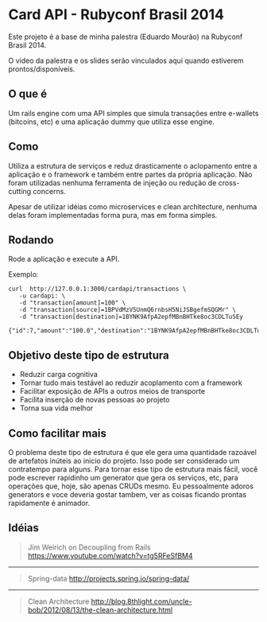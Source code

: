 Card API - Rubyconf Brasil 2014
===============================


Este projeto é a base de minha palestra (Eduardo Mourão) na Rubyconf Brasil 2014.

O video da palestra e os slides serão vinculados aqui quando estiverem prontos/disponíveis.


## O que é


Um rails engine com uma API simples que simula transações entre e-wallets (bitcoins, etc) e uma aplicação dummy que utiliza esse engine.


## Como


Utiliza a estrutura de serviços e reduz drasticamente o aclopamento entre a aplicação e o framework e também entre partes da própria aplicação. Não foram utilizadas nenhuma ferramenta de injeção ou redução de cross-cutting concerns.

Apesar de utilizar idéias como microservices e clean architecture, nenhuma delas foram implementadas forma pura, mas em forma simples.

## Rodando

Rode a aplicação e execute a API.

Exemplo:

    curl  http://127.0.0.1:3000/cardapi/transactions \
       -u cardapi: \
       -d "transaction[amount]=100" \
       -d "transaction[source]=1BPVdMzV5UnmQ6rnbsH5NiJSBgefmSQGMr" \
       -d "transaction[destination]=1BYNK9AfpA2epfMBnBHTke8oc3CDLTuSEy

    {"id":7,"amount":"100.0","destination":"1BYNK9AfpA2epfMBnBHTke8oc3CDLTuSEy","source":"1BPVdMzV5UnmQ6rnbsH5NiJSBgefmSQGMr","txid":"79S7gqGv8nGRfJr1qesEFb4tlENhqmGa5MroTndFgXdvYNc="}

## Objetivo deste tipo de estrutura

- Reduzir carga cognitiva
- Tornar tudo mais testável ao reduzir acoplamento com a framework
- Facilitar exposição de APIs a outros meios de transporte
- Facilita inserção de novas pessoas ao projeto
- Torna sua vida melhor


## Como facilitar mais

O problema deste tipo de estrutura é que ele gera uma quantidade razoável de artefatos inúteis ao inicio do projeto. Isso pode ser considerado um contratempo para alguns. Para tornar esse tipo de estrutura mais fácil, você pode escrever rapidinho um generator que gera os serviços, etc, para operações que, hoje, são apenas CRUDs mesmo. Eu pessoalmente adoros generators e voce deveria gostar tambem, ver as coisas ficando prontas rapidamente é animador.



## Idéias



> Jim Weirich on Decoupling from Rails
https://www.youtube.com/watch?v=tg5RFeSfBM4

-------

> Spring-data
http://projects.spring.io/spring-data/

--------
> Clean Architecture
http://blog.8thlight.com/uncle-bob/2012/08/13/the-clean-architecture.html




